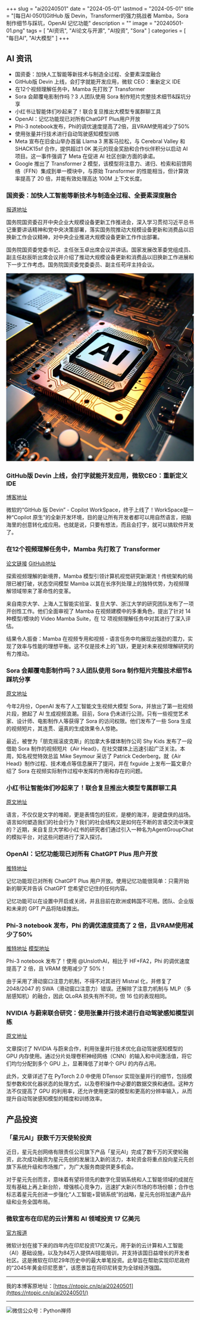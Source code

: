 +++
slug = "ai20240501"
date = "2024-05-01"
lastmod = "2024-05-01"
title = "[每日AI·0501]GitHub 版 Devin，Transformer的强力挑战者 Mamba，Sora 制作细节与踩坑，OpenAI 记忆功能"
description = ""
image = "20240501-01.png"
tags = [ "AI资讯", "AI论文与开源", "AI投资", "Sora" ]
categories = [ "每日AI", "AI大模型" ]
+++

## AI 资讯
+ 国资委：加快人工智能等新技术与制造全过程、全要素深度融合
+ GitHub版 Devin 上线，会打字就能开发应用，微软 CEO：重新定义 IDE
+ 在12个视频理解任务中，Mamba 先打败了 Transformer
+ Sora 会颠覆电影制作吗？3 人团队使用 Sora 制作短片完整技术细节&踩坑分享
+ 小红书让智能体们吵起来了！联合复旦推出大模型专属群聊工具
+ OpenAI：记忆功能现已对所有ChatGPT Plus用户开放
+ Phi-3 notebook发布，Phi的调优速度提高了2倍，且VRAM使用减少了50%
+ 使用张量并行技术进行自动驾驶感知模型训练
+ Meta 宣布在旧金山举办首届 Llama 3 黑客马拉松，与 Cerebral Valley 和 SHACK15sf 合作，提供超过1 0K 美元的现金奖励和合作伙伴积分以启动 AI 项目。这一事件强调了 Meta 在促进 AI 社区创新方面的承诺。
+ Google 推出了 Transformer 2 模型，该模型将注意力、递归、检索和前馈网络（FFN）集成到单一模块中，与原始 Transformer 的性能相当，但计算效率提高了 20 倍，并能有效处理高达 100M 上下文长度。

### 国资委：加快人工智能等新技术与制造全过程、全要素深度融合
[报道地址](https://www.cls.cn/detail/1665289)

国务院国资委召开中央企业大规模设备更新工作推进会，深入学习贯彻习近平总书记重要讲话精神和党中央决策部署，落实国务院推动大规模设备更新和消费品以旧换新工作会议精神，对中央企业推进大规模设备更新工作作出部署。

国务院国资委党委书记、主任张玉卓出席会议并讲话。国家发展改革委党组成员、副主任赵辰昕出席会议并介绍了推动大规模设备更新和消费品以旧换新工作进展和下一步工作考虑。国务院国资委党委委员、副主任苟坪主持会议。

![](20240501-01.png)

### GitHub版 Devin 上线，会打字就能开发应用，微软CEO：重新定义 IDE
[博客地址](https://github.blog/2024-04-29-github-copilot-workspace)

微软的“GitHub 版 Devin” - Copilot WorkSpace，终于上线了！WorkSpace是一种“Copilot 原生”的全新开发环境，目的是让所有开发者都可以用自然语言，把脑海里的创意转化成应用。也就是说，只要有想法，而且会打字，就可以搞软件开发了。

### 在12个视频理解任务中，Mamba 先打败了 Transformer
[论文链接](https://arxiv.org/abs/2403.09626)  [GitHub地址](https://github.com/OpenGVLab/video-mamba-suite)

探索视频理解的新境界，Mamba 模型引领计算机视觉研究新潮流！传统架构的局限已被打破，状态空间模型 Mamba 以其在长序列处理上的独特优势，为视频理解领域带来了革命性的变革。

来自南京大学、上海人工智能实验室、复旦大学、浙江大学的研究团队发布了一项开创性工作。他们全面审视了 Mamba 在视频建模中的多重角色，提出了针对 14 种模型/模块的 Video Mamba Suite，在 12 项视频理解任务中对其进行了深入评估。

结果令人振奋：Mamba 在视频专用和视频 - 语言任务中均展现出强劲的潜力，实现了效率与性能的理想平衡。这不仅是技术上的飞跃，更是对未来视频理解研究的有力推动。

### Sora 会颠覆电影制作吗？3人团队使用 Sora 制作短片完整技术细节&踩坑分享
[原文地址](https://mp.weixin.qq.com/s/3nIucMzFqNruhlV0rDtpGA)

今年2月份，OpenAI 发布了人工智能文生视频大模型 Sora，并放出了第一批视频片段，掀起了 AI 生成视频浪潮。目前，Sora 仍未进行公测，只有一些视觉艺术家、设计师、电影制作人等获得了 Sora 的访问权限。他们发布了一些 Sora 生成的视频短片，其连贯、逼真的生成效果令人惊艳。

最近，被誉为「朋克摇滚皮克斯」的加拿大多媒体制作公司 Shy Kids 发布了一段借助 Sora 制作的视频短片《Air Head》，在社交媒体上迅速引起广泛关注。本周，知名视觉特效总监 Mike Seymour 采访了 Patrick Cederberg，就《Air Head》制作过程、技术难点等信息展开了提问，并在 fxguide 上发布一篇文章介绍了 Sora 在视频实际制作过程中发挥的作用和存在的问题。

### 小红书让智能体们吵起来了！联合复旦推出大模型专属群聊工具
[原文地址](https://mp.weixin.qq.com/s/xqcpu78avAPigLzw9M2wlw)

语言，不仅仅是文字的堆砌，更是表情包的狂欢，是梗的海洋，是键盘侠的战场。语言如何塑造我们的社会行为？我们的社会结构又是如何在不断的言语交流中演变的？近期，来自复旦大学和小红书的研究者们通过引入一种名为AgentGroupChat的模拟平台，对这些问题进行了深入探讨。

### OpenAI：记忆功能现已对所有 ChatGPT Plus 用户开放
[推特地址](https://twitter.com/OpenAI/status/1784992796669096181)

记忆功能现已对所有 ChatGPT Plus 用户开放。使用记忆功能很简单：只需开始新的聊天并告诉 ChatGPT 您希望它记住的任何内容。

记忆功能可以在设置中开启或关闭，并且目前在欧洲或韩国不可用。团队、企业版和未来的 GPT 产品将陆续推出。

### Phi-3 notebook 发布，Phi 的调优速度提高了 2 倍，且VRAM使用减少了50%
[推特地址](https://twitter.com/danielhanchen/status/1785040680106234225)  [模型地址](https://huggingface.co/unsloth/Phi-3-mini-4k-instruct)

Phi-3 notebook 发布了！使用 @UnslothAI，相比于 HF+FA2，Phi 的调优速度提高了 2 倍，且 VRAM 使用减少了 50%！

由于采用了滑动窗口注意力机制，不得不对其进行 Mistral 化，并修复了 2048/2047 的 SWA（滑动窗口注意力）错误。还解除了注意力机制与 MLP（多层感知机）的融合，因此 QLoRA 损失有所不同，但 16 位的表现相同。

### NVIDIA 与蔚来联合研究：使用张量并行技术进行自动驾驶感知模型训练 
[原文地址](https://zhuanlan.zhihu.com/p/695224618)

文章探讨了 NVIDIA 与蔚来合作，利用张量并行技术优化自动驾驶感知模型的 GPU 内存使用。通过分片处理卷积神经网络（CNN）的输入和中间激活值，将它们均匀分配到多个 GPU 上，显著降低了对单个 GPU 的内存占用。

此外，文章详述了在 PyTorch 2.0 中使用 DTensor 实现张量并行的细节，包括模型参数和优化器状态的处理方式，以及卷积操作中必要的数据交换和通信。这种方法不仅提高了 GPU 的利用率，还允许使用更深的模型和更高的分辨率输入，从而提升自动驾驶感知模型的精度和训练效率。

## 产品投资
### 「星元AI」获数千万天使轮投资
近日，星元先创网络有限责任公司旗下产品「星元AI」完成了数千万的天使轮融资，此次成功融资为星元先创的发展注入新的活力，本轮资金将重点投向星元先创旗下系统升级和市场推广，为广大服务商提供更多机会。

对于星元先创而言，意味着有望将领先的数字化营销系统和人工智能领域的成就在现有基础上再上新台阶，增强核心竞争力，迅速扩大新兴市场的市场份额；合作也标志着星元先创进一步强化“人工智能+营销系统”的战略，星元先创将加速产品升级和业务全国布局。

### 微软宣布在印尼的云计算和 AI 领域投资 17 亿美元 
[官方报道](https://news.microsoft.com/apac/2024/04/30/microsoft-announces-us1-7-billion-investment-to-advance-indonesias-cloud-and-ai-ambitions)

微软计划在接下来的四年内在印尼投资17亿美元，用于新的云计算和人工智能（AI）基础设施，以及为84万人提供AI技能培训，并支持该国日益增长的开发者社区。这是微软在印尼29年历史中的最大单笔投资。此举旨在帮助实现印尼政府的“2045年黄金印尼愿景”，该愿景旨在将印尼转变为全球经济强国。

---
我的本博客原地址：[https://ntopic.cn/p/ai20240501](https://ntopic.cn/p/ai20240501/)

---

![微信公众号：Python禅师](https://ntopic.cn/PythonCS/LOGO12.png)
